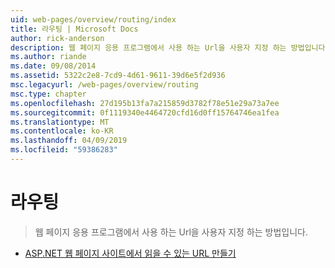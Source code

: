 ```yaml
---
uid: web-pages/overview/routing/index
title: 라우팅 | Microsoft Docs
author: rick-anderson
description: 웹 페이지 응용 프로그램에서 사용 하는 Url을 사용자 지정 하는 방법입니다.
ms.author: riande
ms.date: 09/08/2014
ms.assetid: 5322c2e8-7cd9-4d61-9611-39d6e5f2d936
msc.legacyurl: /web-pages/overview/routing
msc.type: chapter
ms.openlocfilehash: 27d195b13fa7a215859d3782f78e51e29a73a7ee
ms.sourcegitcommit: 0f1119340e4464720cfd16d0ff15764746ea1fea
ms.translationtype: MT
ms.contentlocale: ko-KR
ms.lasthandoff: 04/09/2019
ms.locfileid: "59386283"
---
```

# <a name="routing"></a>라우팅

> 웹 페이지 응용 프로그램에서 사용 하는 Url을 사용자 지정 하는 방법입니다.


- [ASP.NET 웹 페이지 사이트에서 읽을 수 있는 URL 만들기](creating-readable-urls-in-aspnet-web-pages-sites.md)
